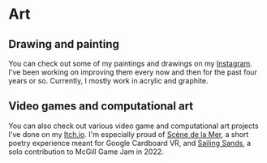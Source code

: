 # Art

## Drawing and painting

You can check out some of my paintings and drawings on my [Instagram](https://www.instagram.com/darius.liutas/). I've been working on improving them every now and then for the past four years or so. Currently, I mostly work in acrylic and graphite.

## Video games and computational art

You can also check out various video game and computational art projects I've done on my [Itch.io](https://dariusliutas.itch.io/). I'm especially proud of [Scène de la Mer](https://dariusliutas.itch.io/scene-de-la-mer), a short poetry experience meant for Google Cardboard VR, and [Sailing Sands](https://dariusliutas.itch.io/sailing-sands), a solo contribution to McGill Game Jam in 2022.

<!--
<html lang="en">
<head>
  <meta charset="UTF-8">
  <title>Photo Gallery</title>
  <link rel="stylesheet" href="style.css">
</head>
<body>
  <h2>Gallery</h2>
  <div class="gallery">
    <img src="images/gallery/deep_troughs.JPG" alt="Photo 1">
    <img src="images/gallery/mount_olympus.JPG" alt="Photo 2">
    <img src="images/gallery/st_helens.jpg" alt="Photo 3">
    <!-- Add more images here -->
<!--
  </div>
</body>
</html>
-->
